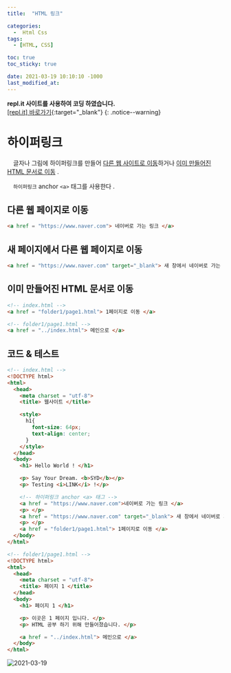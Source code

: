 ```yaml
---
title:  "HTML 링크" 

categories:
  -  Html Css
tags:
  - [HTML, CSS]

toc: true
toc_sticky: true

date: 2021-03-19 10:10:10 -1000
last_modified_at: 
---
```

**repl.it 사이트를 사용하여 코딩 하였습니다.**   
[[repl.it] 바로가기](https://replit.com/){:target="_blank"}
{: .notice--warning}

# 하이퍼링크

　글자나 그림에 하이퍼링크를 만들어 <u>다른 웹 사이트로 이동</u>하거나 <u>이미 만들어진 HTML 문서로 이동</u> .

　`하이퍼링크` anchor `<a>` 태그를 사용한다 .

## 다른 웹 페이지로 이동

```html
<a href = "https://www.naver.com"> 네이버로 가는 링크 </a>
```

## 새 페이지에서 다른 웹 페이지로 이동

```html
<a href = "https://www.naver.com" target="_blank"> 새 창에서 네이버로 가는 링크 </a>
```

## 이미 만들어진 HTML 문서로 이동

```html
<!-- index.html -->
<a href = "folder1/page1.html"> 1페이지로 이동 </a>
```

```html
<!-- folder1/page1.html -->
<a href = "../index.html"> 메인으로 </a>
```

## 코드 & 테스트

```html
<!-- index.html -->
<!DOCTYPE html>
<html>
  <head>
    <meta charset = "utf-8">
    <title> 웹사이트 </title> 

    <style>
      h1{
        font-size: 64px;
        text-align: center;
      }
    </style>
  </head>
  <body>
    <h1> Hello World ! </h1>

    <p> Say Your Dream. <b>SYD</b></p>
    <p> Testing <i>LINK</i> !</p>

    <!-- 하이퍼링크 anchor <a> 태그 -->
    <a href = "https://www.naver.com">네이버로 가는 링크 </a>
    <p> </p>
    <a href = "https://www.naver.com" target="_blank"> 새 창에서 네이버로 가는 링크 </a>
    <p> </p>
    <a href = "folder1/page1.html"> 1페이지로 이동 </a>
  </body>
</html>
```

```html
<!-- folder1/page1.html -->
<!DOCTYPE html>
<html>
  <head>
    <meta charset = "utf-8">
    <title> 페이지 1 </title> 
  </head>
  <body>
    <h1> 페이지 1 </h1>

    <p> 이곳은 1 페이지 입니다. </p>
    <p> HTML 공부 하기 위해 만들어졌습니다. </p>

    <a href = "../index.html"> 메인으로 </a>
  </body>
</html>
```
![2021-03-19](https://user-images.githubusercontent.com/50429028/111729438-6bdaf500-88b2-11eb-84c4-18aa798d8eb3.gif)

